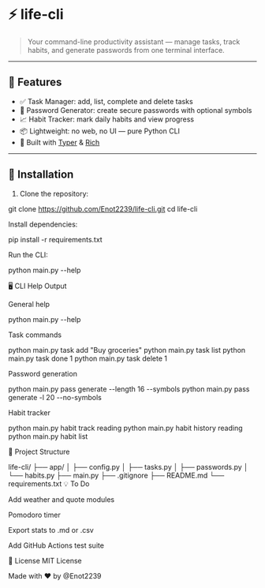 # ⚡ life-cli

> Your command-line productivity assistant — manage tasks, track habits, and generate passwords from one terminal interface.

---

## 🚀 Features

- ✅ Task Manager: add, list, complete and delete tasks
- 🔐 Password Generator: create secure passwords with optional symbols
- 📈 Habit Tracker: mark daily habits and view progress
- 📦 Lightweight: no web, no UI — pure Python CLI
- 🧠 Built with [Typer](https://typer.tiangolo.com/) & [Rich](https://rich.readthedocs.io/)

---

## 🧰 Installation

1. Clone the repository:

git clone https://github.com/Enot2239/life-cli.git
cd life-cli


Install dependencies:

pip install -r requirements.txt

Run the CLI:

python main.py --help

🖥️ CLI Help Output

General help

python main.py --help

Task commands

python main.py task add "Buy groceries"
python main.py task list
python main.py task done 1
python main.py task delete 1

Password generation

python main.py pass generate --length 16 --symbols
python main.py pass generate -l 20 --no-symbols

Habit tracker

python main.py habit track reading
python main.py habit history reading
python main.py habit list

📂 Project Structure

life-cli/
├── app/
│   ├── config.py
│   ├── tasks.py
│   ├── passwords.py
│   └── habits.py
├── main.py
├── .gitignore
├── README.md
└── requirements.txt
💡 To Do

 Add weather and quote modules

 Pomodoro timer

 Export stats to .md or .csv

 Add GitHub Actions test suite

📃 License
MIT License

Made with ❤️ by @Enot2239
